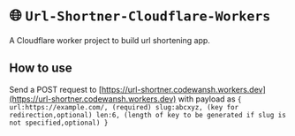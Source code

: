 # 🌐 `Url-Shortner-Cloudflare-Workers`

A Cloudflare worker project to build url shortening app.

## How to use

Send a POST request to [https://url-shortner.codewansh.workers.dev](https://url-shortner.codewansh.workers.dev)
with payload as
`{ url:https://example.com/, (required) slug:abcxyz, (key for redirection,optional) len:6, (length of key to be generated if slug is not specified,optional) }`
